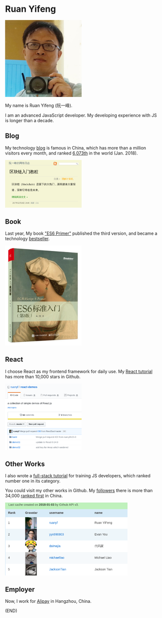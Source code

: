 # Ruan Yifeng

<img src="../images/2018-intro-01.jpg" width="250" />

My name is Ruan Yifeng (阮一峰).

I am an advanced JavaScript developer. My developing experience with JS is longer than a decade.

## Blog

My technology [blog](http://www.ruanyifeng.com/blog) is famous in China, which has more than a million visitors every month, and ranked [6,073th](https://www.alexa.com/siteinfo/ruanyifeng.com) in the world (Jan. 2018).

<a href="http://www.ruanyifeng.com/blog"><img src="../images/2018-intro-02.png" width="250" /></a>

## Book

Last year, My book ["ES6 Primer"](http://es6.ruanyifeng.com) published the third version, and became a technology [bestseller](https://item.jd.com/12172449.html).

<a href="http://es6.ruanyifeng.com"><img src="../images/2018-intro-05.jpg" width="250" /></a>

## React

I choose React as my frontend framework for daily use. My [React tutorial](https://github.com/ruanyf/react-demos) has more than 10,000 stars in Github.

<a href="https://github.com/ruanyf/react-demos"><img src="../images/2018-intro-03.png" width="250" /></a>

## Other Works

I also wrote a [full-stack tutorial](https://github.com/ruanyf/jstraining) for training JS developers, which ranked number one in its category.

You could visit my other works in Github. My [followers](https://github.com/ruanyf?tab=followers) there is more than 34,000 [ranked first](http://githubrank.com/) in China.

<a href="https://github.com/ruanyf?tab=followers"><img src="../images/2018-intro-04.png" width="400" /></a>

## Employer

Now, I work for [Alipay](https://www.alipay.com/) in Hangzhou, China.

(END)
